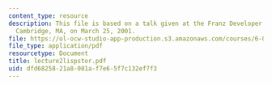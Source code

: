 ```yaml
---
content_type: resource
description: This file is based on a talk given at the Franz Developer Symposium in
  Cambridge, MA, on March 25, 2001.
file: https://ol-ocw-studio-app-production.s3.amazonaws.com/courses/6-001-structure-and-interpretation-of-computer-programs-spring-2005/dfd6825821a8081af7e65f7c132ef7f3_lecture2lispstor.pdf
file_type: application/pdf
resourcetype: Document
title: lecture2lispstor.pdf
uid: dfd68258-21a8-081a-f7e6-5f7c132ef7f3
---
```

